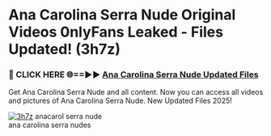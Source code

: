 # Ana Carolina Serra Nude Original Videos 0nlyFans Leaked - Files Updated! (3h7z)

<h3>🔴 CLICK HERE 🌐==►► <a href="https://tinyurl.com/yrmya6cz" rel="nofollow">Ana Carolina Serra Nude Updated Files</a></h3>

Get Ana Carolina Serra Nude and all content. Now you can access all videos and pictures of Ana Carolina Serra Nude. New Updated Files 2025!

[![3h7z](https://i.imgur.com/FMdXYCs.gif)](https://tinyurl.com/yrmya6cz)
anacarol serra nude<br>
ana carolina serra nudes